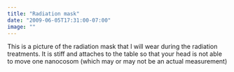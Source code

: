 ```yaml
---
title: "Radiation mask"
date: "2009-06-05T17:31:00-07:00"
image: ""
---
```


This is a picture of the radiation mask that I will wear during the radiation treatments. It is stiff and attaches to the table so that your head is not able to move one nanocosom (which may or may not be an actual measurement)
